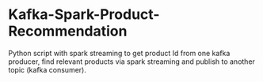 # Kafka-Spark-Product-Recommendation
Python script with spark streaming to get product Id from one kafka producer, find relevant products via spark streaming and publish to another topic (kafka consumer).
